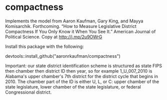 # compactness
Implements the model from Aaron Kaufman, Gary King, and Mayya Komisarchik. Forthcoming. “How to Measure Legislative District Compactness If You Only Know it When You See It.” American Journal of Political Science. Copy at http://j.mp/2u9OWrG

Install this package with the following:

devtools::install_github("aaronrkaufman/compactness")

Important: our state district identification scheme is structured as state FIPS then chamber then district ID then year, so for example 1_U_007_2010 is Alabama's upper chamber's 7th district for the district cycle that begins in 2010. The chamber part of the ID is either U, L, or C: upper chamber of the state legislature, lower chamber of the state legislature, or federal Congressional district. 
